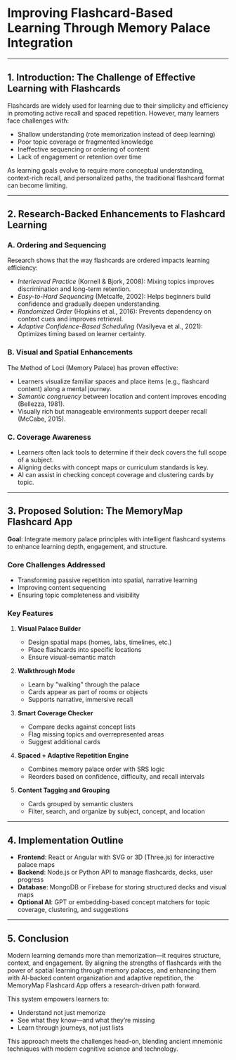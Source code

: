# Improving Flashcard-Based Learning Through Memory Palace Integration

---

## 1. Introduction: The Challenge of Effective Learning with Flashcards

Flashcards are widely used for learning due to their simplicity and efficiency in promoting active recall and spaced repetition. However, many learners face challenges with:

* Shallow understanding (rote memorization instead of deep learning)
* Poor topic coverage or fragmented knowledge
* Ineffective sequencing or ordering of content
* Lack of engagement or retention over time

As learning goals evolve to require more conceptual understanding, context-rich recall, and personalized paths, the traditional flashcard format can become limiting.

---

## 2. Research-Backed Enhancements to Flashcard Learning

### A. Ordering and Sequencing

Research shows that the way flashcards are ordered impacts learning efficiency:

* *Interleaved Practice* (Kornell & Bjork, 2008): Mixing topics improves discrimination and long-term retention.
* *Easy-to-Hard Sequencing* (Metcalfe, 2002): Helps beginners build confidence and gradually deepen understanding.
* *Randomized Order* (Hopkins et al., 2016): Prevents dependency on context cues and improves retrieval.
* *Adaptive Confidence-Based Scheduling* (Vasilyeva et al., 2021): Optimizes timing based on learner certainty.

### B. Visual and Spatial Enhancements

The Method of Loci (Memory Palace) has proven effective:

* Learners visualize familiar spaces and place items (e.g., flashcard content) along a mental journey.
* *Semantic congruency* between location and content improves encoding (Bellezza, 1981).
* Visually rich but manageable environments support deeper recall (McCabe, 2015).

### C. Coverage Awareness

* Learners often lack tools to determine if their deck covers the full scope of a subject.
* Aligning decks with concept maps or curriculum standards is key.
* AI can assist in checking concept coverage and clustering cards by topic.

---

## 3. Proposed Solution: The MemoryMap Flashcard App

**Goal**: Integrate memory palace principles with intelligent flashcard systems to enhance learning depth, engagement, and structure.

### Core Challenges Addressed

* Transforming passive repetition into spatial, narrative learning
* Improving content sequencing
* Ensuring topic completeness and visibility

### Key Features

1. **Visual Palace Builder**

   * Design spatial maps (homes, labs, timelines, etc.)
   * Place flashcards into specific locations
   * Ensure visual-semantic match

2. **Walkthrough Mode**

   * Learn by "walking" through the palace
   * Cards appear as part of rooms or objects
   * Supports narrative, immersive recall

3. **Smart Coverage Checker**

   * Compare decks against concept lists
   * Flag missing topics and overrepresented areas
   * Suggest additional cards

4. **Spaced + Adaptive Repetition Engine**

   * Combines memory palace order with SRS logic
   * Reorders based on confidence, difficulty, and recall intervals

5. **Content Tagging and Grouping**

   * Cards grouped by semantic clusters
   * Filter, search, and organize by subject, concept, and location

---

## 4. Implementation Outline

* **Frontend**: React or Angular with SVG or 3D (Three.js) for interactive palace maps
* **Backend**: Node.js or Python API to manage flashcards, decks, user progress
* **Database**: MongoDB or Firebase for storing structured decks and visual maps
* **Optional AI**: GPT or embedding-based concept matchers for topic coverage, clustering, and suggestions

---

## 5. Conclusion

Modern learning demands more than memorization—it requires structure, context, and engagement. By aligning the strengths of flashcards with the power of spatial learning through memory palaces, and enhancing them with AI-backed content organization and adaptive repetition, the MemoryMap Flashcard App offers a research-driven path forward.

This system empowers learners to:

* Understand not just memorize
* See what they know—and what they’re missing
* Learn through journeys, not just lists

This approach meets the challenges head-on, blending ancient mnemonic techniques with modern cognitive science and technology.
